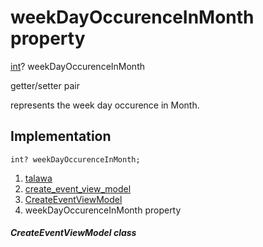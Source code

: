 
<div>

# weekDayOccurenceInMonth property

</div>


[int](https://api.flutter.dev/flutter/dart-core/int-class.html)?
weekDayOccurenceInMonth


getter/setter pair




represents the week day occurence in Month.



## Implementation

``` language-dart
int? weekDayOccurenceInMonth;
```







1.  [talawa](../../index.md)
2.  [create_event_view_model](../../view_model_after_auth_view_models_event_view_models_create_event_view_model/)
3.  [CreateEventViewModel](../../view_model_after_auth_view_models_event_view_models_create_event_view_model/CreateEventViewModel-class.md)
4.  weekDayOccurenceInMonth property

##### CreateEventViewModel class







